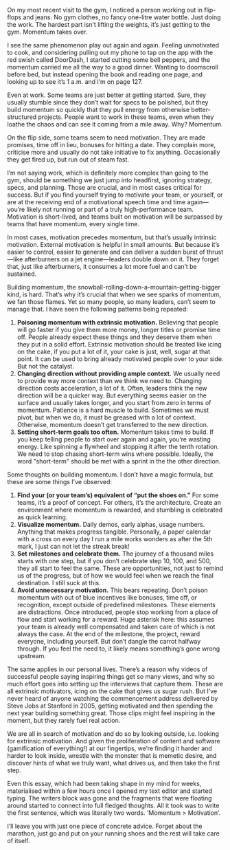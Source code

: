 On my most recent visit to the gym, I noticed a person working out in flip-flops and jeans. No gym clothes, no fancy one-litre water bottle. Just doing the work. The hardest part isn’t lifting the weights, it’s just getting to the gym. Momentum  takes over.

I see the same phenomenon play out again and again. Feeling unmotivated to cook, and considering pulling out my phone to tap on the app with the red swish called DoorDash, I started cutting some bell peppers, and the momentum carried me all the way to a good dinner. Wanting to doomscroll before bed, but instead opening the book and reading one page, and looking up to see it’s 1 a.m. and I’m on page 127.


Even at work. Some teams are just better at getting started. Sure, they usually stumble since they don’t wait for specs to be polished, but they build momentum so quickly that they pull energy from otherwise better-structured projects. People want to work in these teams, even when they loathe the chaos and can see it coming from a mile away. Why? Momentum.

On the flip side, some teams seem to need motivation. They are made promises, time off in lieu, bonuses for hitting a date. They complain more, criticise more and usually do not take initiative to fix anything. Occasionally they get fired up, but run out of steam fast.

I’m not saying work, which is definitely more complex than going to the gym, should be something we just jump into headfirst, ignoring strategy, specs, and planning. Those are crucial, and in most cases critical for success. But if you find yourself trying to motivate your team, or yourself, or are at the receiving end of a motivational speech time and time again—you’re likely not running or part of a truly high-performance team. Motivation is short-lived, and teams built on motivation will be surpassed by teams that have momentum, every single time.

In most cases, motivation precedes momentum, but that’s usually intrinsic motivation. External motivation is helpful in small amounts. But because it’s easier to control, easier to generate and can deliver a sudden burst of thrust—like afterburners on a jet engine—leaders double down on it. They forget that, just like afterburners, it consumes a lot more fuel and can’t be sustained.

Building momentum, the snowball-rolling-down-a-mountain-getting-bigger kind, is hard. That’s why it’s crucial that when we see sparks of momentum, we fan those flames. Yet so many people, so many leaders, can’t seem to manage that. I have seen the following patterns being repeated:

1. **Poisoning momentum with extrinsic motivation.** Believing that people will go faster if you give them more money, longer titles or promise time off. People already expect these things and they deserve them when they put in a solid effort. Extrinsic motivation should be treated like icing on the cake, if you put a lot of it, your cake is just, well, sugar at that point. It can be used to bring already motivated people over to your side. But not the catalyst. 
2. **Changing direction without providing ample context.** We usually need to provide way more context than we think we need to. Changing direction costs acceleration, a lot of it. Often, leaders think the new direction will be a quicker way. But everything seems easier on the surface and usually takes longer, and you start from zero in terms of momentum. Patience is a hard muscle to build. Sometimes we must pivot, but when we do, it must be greased with a lot of context. Otherwise, momentum doesn’t get transferred to the new direction. 
3. **Setting short-term goals too often.** Momentum takes time to build. If you keep telling people to start over again and again, you’re wasting energy. Like spinning a flywheel and stopping it after the tenth rotation. We need to stop chasing short-term wins where possible. Ideally, the word "short-term" should be met with a sprint in the the other direction.


Some thoughts on building momentum. I don’t have a magic formula, but these are some things I’ve observed:
1. **Find your (or your team’s) equivalent of “put the shoes on.”** For some teams, it’s a proof of concept. For others, it’s the architecture. Create an environment where momentum is rewarded, and stumbling is celebrated as quick learning.
2. **Visualize momentum.** Daily demos, early alphas, usage numbers. Anything that makes progress tangible. Personally, a paper calendar with a cross on every day I run a mile works wonders as after the 5th mark, I just can not let the streak break!
3. **Set milestones and celebrate them.** The journey of a thousand miles starts with one step, but if you don’t celebrate step 10, 100, and 500, they all start to feel the same. These are opportunities, not just to remind us of the progress, but of how we would feel when we reach the final destination. I still suck at this. 
4. **Avoid unnecessary motivation.** This bears repeating. Don’t poison momentum with out of blue incentives like bonuses, time off, or recognition, except outside of predefined milestones. These elements are distractions. Once introduced, people stop working from a place of flow and start working for a reward. Huge asterisk here: this assumes your team is already well compensated and taken care of which is not always the case. At the end of the milestone, the project, reward everyone, including yourself. But don’t dangle the carrot halfway through. If you feel the need to, it likely means something’s gone wrong upstream.
    

The same applies in our personal lives. There’s a reason why videos of successful people saying inspiring things get so many views, and why so much effort goes into setting up the interviews that capture them. These are all extrinsic motivators, icing on the cake that gives us sugar rush. But I’ve never heard of anyone watching the commencement address delivered by Steve Jobs at Stanford in 2005, getting motivated and then spending the next year building something great. Those clips might feel inspiring in the moment, but they rarely fuel real action. 

We are all in search of motivation and do so by looking outside, i.e. looking for extrinsic motivation. And given the proliferation of content and software (gamification of everything!) at our fingertips, we’re finding it harder and harder to look inside, wrestle with the monster that is memetic desire, and discover hints of what we truly want, what drives us, and then take the first step.

Even this essay, which had been taking shape in my mind for weeks, materialised within a few hours once I opened my text editor and started typing. The writers block was gone and the fragments that were floating around started to connect into full fledged thoughts. All it took was to write the first sentence, which was literally two words. ‘Momentum > Motivation’.

I’ll leave you with just one piece of concrete advice. Forget about the marathon, just go and put on your running shoes and the rest will take care of itself. 
